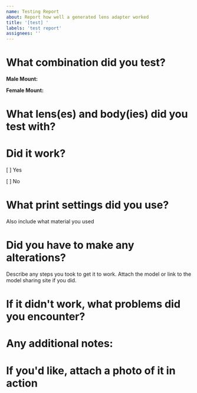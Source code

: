 ```yaml
---
name: Testing Report
about: Report how well a generated lens adapter worked
title: '[test] '
labels: 'test report'
assignees: ''
---
```


# What combination did you test?

**Male Mount:**

**Female Mount:**

# What lens(es) and body(ies) did you test with?

# Did it work?

[ ] Yes

[ ] No

# What print settings did you use?

Also include what material you used

# Did you have to make any alterations?

Describe any steps you took to get it to work. Attach the model or link to the model sharing site if you did.

# If it didn't work, what problems did you encounter?

# Any additional notes:

# If you'd like, attach a photo of it in action
